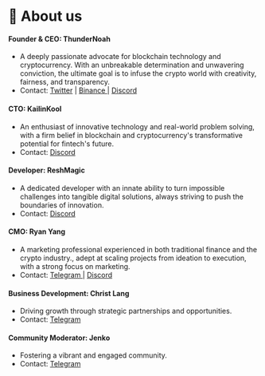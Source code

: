 # 👬 About us

#### **Founder & CEO: ThunderNoah**

* A deeply passionate advocate for blockchain technology and cryptocurrency. With an unbreakable determination and unwavering conviction, the ultimate goal is to infuse the crypto world with creativity, fairness, and transparency.
* Contact: [Twitter](https://twitter.com/MegaBull\_Noah) | [Binance ](https://www.binance.com/en/feed/profile/Noah\_Edwards)| [Discord](https://discordapp.com/users/1039458159309361212)

#### **CTO: KailinKool**

* An enthusiast of innovative technology and real-world problem solving, with a firm belief in blockchain and cryptocurrency's transformative potential for fintech's future.
* Contact: [Discord](https://discord.com/users/1140485299101761607)

#### **Developer: ReshMagic**

* A dedicated developer with an innate ability to turn impossible challenges into tangible digital solutions, always striving to push the boundaries of innovation.
* Contact: [Discord](https://discordapp.com/users/1079941397890740294)

#### **CMO: Ryan Yang**

* A marketing professional experienced in both traditional finance and the crypto industry., adept at scaling projects from ideation to execution, with a strong focus on marketing.
* Contact: [Telegram ](https://t.me/zkSwap\_Ryan)| [Discord](https://discordapp.com/users/1012326171398131722)

#### Business Development: Christ Lang

* Driving growth through strategic partnerships and opportunities.
* Contact: [Telegram](https://t.me/zkSwap\_Christ)

#### Community Moderator: Jenko

* Fostering a vibrant and engaged community.
* Contact: [Telegram](https://t.me/Jenko1222)
